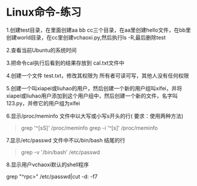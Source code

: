 # Linux命令-练习

1.创建test目录，在里面创建aa bb cc三个目录，在aa里创建hello文件，在bb里创建world目录，在cc里创建vchaoxi.py,然后执行ls -R,最后删除test

2.查看当前Ubuntu的系统时间

3.把命令cal执行后看到的结果存放到 cal.txt文件中

4.创建一个文件 test.txt，修改其权限为 所有者可读可写，其他人没有任何权限

5.创建一个叫xiapei或liuhao的用户，然后创建一个新的用户组叫xifei，并将xiapei或liuhao用户添加到这个用户组中，然后创建一个新的文件，名字叫123.py，并修它的用户组为xifei

6.显示/proc/meminfo 文件中以大写或小写s开头的行( 要求：使用两种方法)
> grep '^[sS]' /proc/meminfo
> grep -i '^[s]' /proc/meminfo

7.显示/etc/passwd 文件中不以/bin/bash 结尾的行
> grep -v '/bin/bash' /etc/passwd

8.显示用户vchaoxi默认的shell程序

grep "^rpc\>" /etc/passwd|cut -d: -f7
